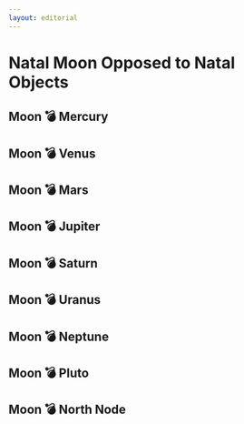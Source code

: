 ```yaml
---
layout: editorial
---
```


# Natal Moon Opposed to Natal Objects

## Moon  💣 Mercury&#x20;

## Moon  💣 Venus&#x20;

## Moon  💣 Mars&#x20;

## Moon  💣 Jupiter&#x20;

## Moon   💣 Saturn&#x20;

## Moon  💣 Uranus&#x20;

## Moon  💣 Neptune&#x20;

## Moon  💣 Pluto&#x20;

## Moon  💣 North Node&#x20;
